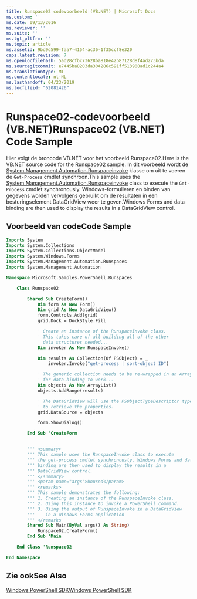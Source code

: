 ```yaml
---
title: Runspace02 codevoorbeeld (VB.NET) | Microsoft Docs
ms.custom: ''
ms.date: 09/13/2016
ms.reviewer: ''
ms.suite: ''
ms.tgt_pltfrm: ''
ms.topic: article
ms.assetid: 9bd9d599-faa7-4154-ac36-1f35ccf8e320
caps.latest.revision: 7
ms.openlocfilehash: 5ad28cfbc73628ba818e42b87128d8f4ad273bda
ms.sourcegitcommit: e7445ba8203da304286c591ff513900ad1c244a4
ms.translationtype: MT
ms.contentlocale: nl-NL
ms.lasthandoff: 04/23/2019
ms.locfileid: "62081426"
---
```

# <a name="runspace02-vbnet-code-sample"></a><span data-ttu-id="868fc-102">Runspace02-codevoorbeeld (VB.NET)</span><span class="sxs-lookup"><span data-stu-id="868fc-102">Runspace02 (VB.NET) Code Sample</span></span>

<span data-ttu-id="868fc-103">Hier volgt de broncode VB.NET voor het voorbeeld Runspace02.</span><span class="sxs-lookup"><span data-stu-id="868fc-103">Here is the VB.NET source code for the Runspace02 sample.</span></span> <span data-ttu-id="868fc-104">In dit voorbeeld wordt de [System.Management.Automation.Runspaceinvoke](/dotnet/api/System.Management.Automation.RunspaceInvoke) klasse om uit te voeren de `Get-Process` cmdlet synchroon.</span><span class="sxs-lookup"><span data-stu-id="868fc-104">This sample uses the [System.Management.Automation.Runspaceinvoke](/dotnet/api/System.Management.Automation.RunspaceInvoke) class to execute the `Get-Process` cmdlet synchronously.</span></span> <span data-ttu-id="868fc-105">Windows-formulieren en binden van gegevens worden vervolgens gebruikt om de resultaten in een besturingselement DataGridView weer te geven.</span><span class="sxs-lookup"><span data-stu-id="868fc-105">Windows Forms and data binding are then used to display the results in a DataGridView control.</span></span>

## <a name="code-sample"></a><span data-ttu-id="868fc-106">Voorbeeld van code</span><span class="sxs-lookup"><span data-stu-id="868fc-106">Code Sample</span></span>

```vb
Imports System
Imports System.Collections
Imports System.Collections.ObjectModel
Imports System.Windows.Forms
Imports System.Management.Automation.Runspaces
Imports System.Management.Automation

Namespace Microsoft.Samples.PowerShell.Runspaces

    Class Runspace02

        Shared Sub CreateForm()
            Dim form As New Form()
            Dim grid As New DataGridView()
            form.Controls.Add(grid)
            grid.Dock = DockStyle.Fill

            ' Create an instance of the RunspaceInvoke class.
            ' This takes care of all building all of the other
            ' data structures needed...
            Dim invoker As New RunspaceInvoke()

            Dim results As Collection(Of PSObject) = _
                invoker.Invoke("get-process | sort-object ID")

            ' The generic collection needs to be re-wrapped in an ArrayList
            ' for data-binding to work...
            Dim objects As New ArrayList()
            objects.AddRange(results)

            ' The DataGridView will use the PSObjectTypeDescriptor type
            ' to retrieve the properties.
            grid.DataSource = objects

            form.ShowDialog()

        End Sub 'CreateForm


        ''' <summary>
        ''' This sample uses the RunspaceInvoke class to execute
        ''' the get-process cmdlet synchronously. Windows Forms and data
        ''' binding are then used to display the results in a
        ''' DataGridView control.
        ''' </summary>
        ''' <param name="args">Unused</param>
        ''' <remarks>
        ''' This sample demonstrates the following:
        ''' 1. Creating an instance of the RunspaceInvoke class.
        ''' 2. Using this instance to invoke a PowerShell command.
        ''' 3. Using the output of RunspaceInvoke in a DataGridView
        '''    in a Windows Forms application
        ''' </remarks
        Shared Sub Main(ByVal args() As String)
            Runspace02.CreateForm()
        End Sub 'Main

    End Class 'Runspace02

End Namespace
```

<!-- TODO!!!: [!code-csharp[Runspace02.vb](../../powershell-sdk-samples/SDK-2.0/vb/Runspace02/Runspace02.vb#L09-L68 "Runspace02.vb")] -->

## <a name="see-also"></a><span data-ttu-id="868fc-107">Zie ook</span><span class="sxs-lookup"><span data-stu-id="868fc-107">See Also</span></span>

[<span data-ttu-id="868fc-108">Windows PowerShell SDK</span><span class="sxs-lookup"><span data-stu-id="868fc-108">Windows PowerShell SDK</span></span>](../windows-powershell-reference.md)
